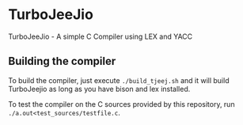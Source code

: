 # TurboJeeJio
TurboJeeJio - A simple C Compiler using LEX and YACC


## Building the compiler

To build the compiler, just execute `./build_tjeej.sh` and it will build TurboJeejio as long as you have bison and lex installed.

To test the compiler on the C sources provided by this repository, run `./a.out<test_sources/testfile.c`.
